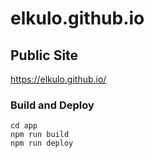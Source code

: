 # elkulo.github.io

## Public Site

https://elkulo.github.io/

### Build and Deploy

~~~
cd app
npm run build
npm run deploy
~~~
